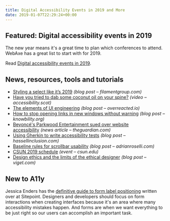 ```yaml
---
title: Digital Accessibility Events in 2019 and More
date: 2019-01-07T22:29:24+00:00
---
```


## Featured: Digital accessibility events in 2019

The new year means it's a great time to plan which conferences to attend. WebAxe has a great list to start with for 2019.

Read [Digital accessibility events in 2019](http://www.webaxe.org/digital-accessibility-events-in-2019/).

## News, resources, tools and tutorials

* [Styling a select like it’s 2019](https://www.filamentgroup.com/lab/select-css.html) _(blog post – filamentgroup.com)_
* [Have you tried to dab some coconut oil on your spine?](https://accessibility.scot/have-you-tried-to-dab-some-coconut-oil-on-your-spine/) _(video – accessibility.scot)_
* [The elements of UI engineering](https://overreacted.io/the-elements-of-ui-engineering/) _(blog post – overreacted.io)_
* [How to stop opening links in new windows without warning](https://knowbility.org/blog/2019/links-opening-new-windows-no-warning/) _(blog post – knowbility.org)_
* [Beyoncé's Parkwood Entertainment sued over website accessibility](https://www.theguardian.com/music/2019/jan/04/beyonce-parkwood-entertainment-sued-over-website-accessibility) _(news article – theguardian.com)_
* [Using Gherkin to write accessibility tests](https://www.hassellinclusion.com/blog/gherkin-accessibility-tests/) _(blog post – hassellinclusion.com)_
* [Baseline rules for scrollbar usability](http://adrianroselli.com/2019/01/baseline-rules-for-scrollbar-usability.html) _(blog post – adrianroselli.com)_
* [CSUN 2019 schedule](http://www.csun.edu/cod/conference/2019/sessions/index.php/public/conf_sessions/) _(event – csun.edu)_
* [Design ethics and the limits of the ethical designer](https://www.viget.com/articles/design-ethics-and-the-limits-of-the-ethical-designer/) _(blog post – viget.com)_

## New to A11y

Jessica Enders has the [definitive guide to form label positioning](https://www.sitepoint.com/definitive-guide-form-label-positioning/) written over at Sitepoint. Designers and developers should focus on form interactions when creating interfaces because it's an area where many accessibility mistakes happen. And forms are when we want everything to be just right so our users can accomplish an important task.